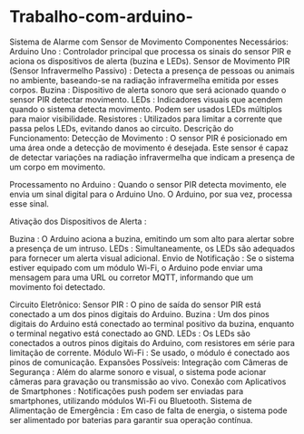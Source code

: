 # Trabalho-com-arduino-
Sistema de Alarme com Sensor de Movimento
Componentes Necessários:
Arduino Uno : Controlador principal que processa os sinais do sensor PIR e aciona os dispositivos de alerta (buzina e LEDs).
Sensor de Movimento PIR (Sensor Infravermelho Passivo) : Detecta a presença de pessoas ou animais no ambiente, baseando-se na radiação infravermelha emitida por esses corpos.
Buzina : Dispositivo de alerta sonoro que será acionado quando o sensor PIR detectar movimento.
LEDs : Indicadores visuais que acendem quando o sistema detecta movimento. Podem ser usados ​​LEDs múltiplos para maior visibilidade.
Resistores : Utilizados para limitar a corrente que passa pelos LEDs, evitando danos ao circuito.
Descrição do Funcionamento:
Detecção de Movimento : O sensor PIR é posicionado em uma área onde a detecção de movimento é desejada. Este sensor é capaz de detectar variações na radiação infravermelha que indicam a presença de um corpo em movimento.

Processamento no Arduino : Quando o sensor PIR detecta movimento, ele envia um sinal digital para o Arduino Uno. O Arduino, por sua vez, processa esse sinal.

Ativação dos Dispositivos de Alerta :

Buzina : O Arduino aciona a buzina, emitindo um som alto para alertar sobre a presença de um intruso.
LEDs : Simultaneamente, os LEDs são adequados para fornecer um alerta visual adicional.
Envio de Notificação : Se o sistema estiver equipado com um módulo Wi-Fi, o Arduino pode enviar uma mensagem para uma URL ou corretor MQTT, informando que um movimento foi detectado.

Circuito Eletrônico:
Sensor PIR : O pino de saída do sensor PIR está conectado a um dos pinos digitais do Arduino.
Buzina : Um dos pinos digitais do Arduino está conectado ao terminal positivo da buzina, enquanto o terminal negativo está conectado ao GND.
LEDs : Os LEDs são conectados a outros pinos digitais do Arduino, com resistores em série para limitação de corrente.
Módulo Wi-Fi : Se usado, o módulo é conectado aos pinos de comunicação.
Expansões Possíveis:
Integração com Câmeras de Segurança : Além do alarme sonoro e visual, o sistema pode acionar câmeras para gravação ou transmissão ao vivo.
Conexão com Aplicativos de Smartphones : Notificações push podem ser enviadas para smartphones, utilizando módulos Wi-Fi ou Bluetooth.
Sistema de Alimentação de Emergência : Em caso de falta de energia, o sistema pode ser alimentado por baterias para garantir sua operação contínua.
